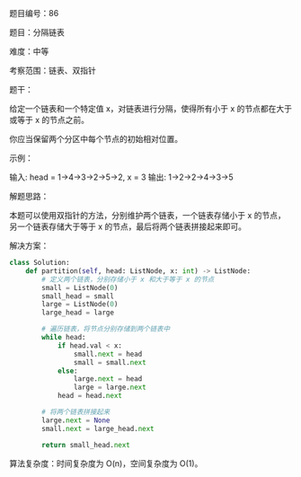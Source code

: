 题目编号：86

题目：分隔链表

难度：中等

考察范围：链表、双指针

题干：

给定一个链表和一个特定值 x，对链表进行分隔，使得所有小于 x 的节点都在大于或等于 x 的节点之前。

你应当保留两个分区中每个节点的初始相对位置。

示例：

输入: head = 1->4->3->2->5->2, x = 3
输出: 1->2->2->4->3->5

解题思路：

本题可以使用双指针的方法，分别维护两个链表，一个链表存储小于 x 的节点，另一个链表存储大于等于 x 的节点，最后将两个链表拼接起来即可。

解决方案：

```python
class Solution:
    def partition(self, head: ListNode, x: int) -> ListNode:
        # 定义两个链表，分别存储小于 x 和大于等于 x 的节点
        small = ListNode(0)
        small_head = small
        large = ListNode(0)
        large_head = large

        # 遍历链表，将节点分别存储到两个链表中
        while head:
            if head.val < x:
                small.next = head
                small = small.next
            else:
                large.next = head
                large = large.next
            head = head.next

        # 将两个链表拼接起来
        large.next = None
        small.next = large_head.next

        return small_head.next
```

算法复杂度：时间复杂度为 O(n)，空间复杂度为 O(1)。